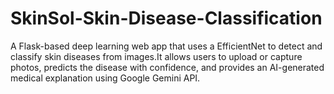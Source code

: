 # SkinSol-Skin-Disease-Classification
A Flask-based deep learning web app that uses a  EfficientNet to  detect and classify skin diseases from images.It allows users to upload or capture photos, predicts the disease with confidence, and provides an AI-generated medical explanation using Google Gemini API.
